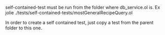 self-contained-test must be run from the folder where db_service.ol is.
Ex
jolie ./tests/self-contained-tests/mostGeneralRecipeQuery.ol

In order to create a self contained test, just copy a test from the parent folder
to this one.
